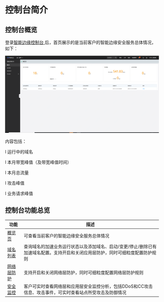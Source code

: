 # **控制台简介**

## **控制台概览**

登录[智能边缘控制台 ](https://edge-security-console.jdcloud.com/overview)后，首页展示的是当前客户的智能边缘安全服务总体情况，如下：

![控制台简介](/image/Intelligent-Edge-Security/控制台简介.png)

内容包括：

l 运行中的域名

l 本月带宽峰值（及带宽峰值时间）

l 本月总流量

l 攻击峰值

l 业务请求峰值

## **控制台功能总览**

| 功能                                                         | 描述                                                         |
| ------------------------------------------------------------ | ------------------------------------------------------------ |
| [概览页](../Operation-Guide/Console-introduction.md)         | 可查看当前客户的智能边缘安全服务总体情况                     |
| [域名列表](../Operation-Guide/Domin-Management/Create-Domain.md) | 查询域名的加速业务运行状态以及添加域名、启动/变更/停止/删除已有加速域名配置。支持开启和关闭应用层防护，同时可细粒度配置防护规则 |
| [网络层防护](../Operation-Guide/Anti-DDOS/Protection-Configuration.md) | 支持开启和关闭网络层防护，同时可细粒度配置网络层防护规则     |
| [安全监控](../Operation-Guide/Security-Monitoring/Web-Analysis.md) | 客户可实时查看网络层和应用层安全监控分析，包括DDoS和CC攻击信息、攻击事件，可实时查看站点所受攻击及防御情况 |

